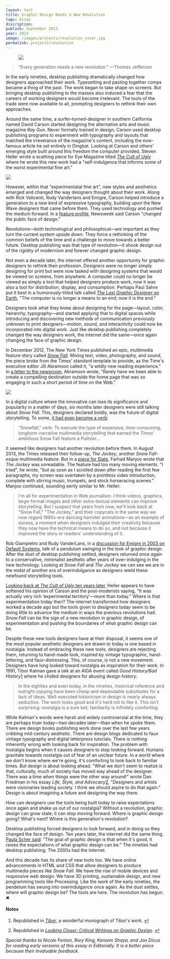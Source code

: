 ```yaml
---
layout: text
title: Graphic Design Needs a New Revolution
tags: Essay
discription:
publish: September 2013
year: 2013
image: /images/projects/revolution_cover.jpg
permalink: projects/revolution
---
```


<figure><img src="/images/projects/revolution_cover.jpg"></figure>

<blockquote><p>"Every generation needs a new revolution." &mdash;Thomas Jefferson</p></blockquote>


<p>In the early nineties, desktop publishing dramatically changed how designers approached their work. Typesetting and pasting together comps became a thing of the past. The work began to take shape on screens. But bringing desktop publishing to the masses also induced a fear that the careers of working designers would become irrelevant. The tools of the trade were now available to all, prompting designers to rethink their own approaches.</p>

<p>Around the same time, a surfer-turned-designer in southern California named David Carson started designing the alternative arts and music magazine <em>Ray Gun</em>. Never formally trained in design, Carson used desktop publishing programs to experiment with typography and layouts that matched the irreverance of the magazine's content, including the now-famous article he set entirely in Dingbat. Looking at Carson and others' emerging style built around this freedom the computer provided, Steven Heller wrote a scathing piece for Eye Magazine titled <a href="http://www.eyemagazine.com/feature/article/cult-of-the-ugly"><em>The Cult of Ugly</em></a> where he wrote this new work had a "self-indulgence that informs some of the worst experimental fine art." </p>

<p><img src="/images/projects/revolution_dingbat.jpg"></p>

<p>However, within that "experimentatal fine art", new styles and aesthetics emerged and changed the way designers thought about their work. Along with Rick Valicenti, Rudy Vanderlans and Emigre, Carson helped introduce a generation to a new kind of expressive typography, building upon the New Wave designers that came before them. They used technology and pushed the medium forward. In a <a href="http://www.thedailybeast.com/newsweek/1996/02/25/the-font-of-youth.html">feature profile</a>, Newsweek said Carson "changed the public face of design."</p>

<p>Revolutions&mdash;both technological and philosophical&mdash;are important as they turn the current system upside down. They force a rethinking of the common beliefs of the time and a challenge to move towards a better future. Desktop publishing was that type of revolution&mdash;it shook design out of the rigidity of modernism and forever changed graphic design. </p>

<p>Not even a decade later, the internet offered another opportunity for graphic designers to rethink their profession. Designers were no longer simply designing for print but were now tasked with designing systems that would be viewed on screens, from anywhere. A computer could no longer be viewed as simply a tool that helped designers produce work, now it was also a tool for distribution, display, and consumption. Perhaps Paul Sahre put it best in a humorously-titled talk called <a href="https://vimeo.com/61120501"><em>The Last Graphic Designer on Earth</em></a>, "The computer is no longer a means to an end; now it is the end." </p>

<p>Designers took what they knew about designing for the page&mdash;layout, color, heirarchy, typography&mdash;and started applying that to digital spaces while introducing and discovering new methods of communication previously unknown to print designers&mdash;motion, sound, and interactivity could now be incorporated into digital work. Just like desktop publishing completely changed the way designers work, the internet did the same&mdash;once again changing the face of graphic design.</p>

<p>In December 2012, The New York Times published an epic, multimedia feature story called <a href="http://www.nytimes.com/projects/2012/snow-fall/?_r=0#/?part=tunnel-creek"><em>Snow Fall</em></a>. Mixing text, video, photography, and sound, the piece broke from the Times&#39; standard template to provide, as the Time&#39;s executive editor Jill Abramson called it, &quot;a wildly new reading experience.&quot; In <a href="http://jimromenesko.com/2012/12/27/more-than-3-5-million-page-views-for-nyts-snow-fall/">a letter to the newsroom</a>, Abramson wrote, "Rarely have we been able to create a compelling destination outside the home page that was so engaging in such a short period of time on the Web." </p>

<p><img src="/images/projects/revolution_snowfall.jpg"></p>

<p>In a digital culture where the innovative can lose its significance and popularity in a matter of days, six months later designers were still talking about <em>Snow Fall</em>. This, designers declared boldly, was the future of digital storytelling. To some, <a href="http://www.capitalnewyork.com/article/media/2013/05/8529791/times-editor-jill-abramson-likes-snowfalling-lot-better-native-adverti">it had even become a verb</a>:</p>

<blockquote>
<p>&quot;Snowfall,&quot; verb: To execute the type of expensive, time-consuming, longform-narrative multimedia storytelling that earned the <em>Times</em>&#39; ambitious Snow Fall feature a Pulitzer...</p>
</blockquote>

<p>It seemed like designers had another revolution before them. In August 2013, the Times released their follow-up, <em>The Jockey</em>, another <em>Snow Fall-esque</em> multimedia feature. But in a <a href="http://www.slate.com/articles/technology/technology/2013/08/snow_fall_the_jockey_the_scourge_of_the_new_york_times_bell_and_whistle.html">piece for Slate</a>, Farhad Manjoo wrote that <em>The Jockey</em> was unreadable. The feature had too many moving elements. "I tried", he wrote, "but as soon as I scrolled down after reading the first few paragraphs, my screen was overtaken by a pointless video introduction, complete with stirring music, trumpets, and stock horseracing scenes." Manjoo continued, sounding eerily similar to Mr. Heller:</p>

<blockquote>
<p>I'm all for experimentation in Web journalism. I think videos, graphics, large-format images and other extra-textual elements can improve storytelling. But I suspect that years from now, we'll look back at "Snow Fall," "The Jockey," and their copycats in the same way we now regard 1990s-era dancing hamster animations&mdash;as an example of excess, a moment when designers indulged their creativity because they now have the technical means to do so, and not because it improved the story or readers' understanding of it.</p>
</blockquote>

<p>Rob Giampietro and Rudy VanderLans, in a <a href="http://blog.linedandunlined.com/post/404940995/default-systems-in-graphic-design">discussion for Emigre in 2003 on Default Systems</a>, talk of a pendulum swinging in the look of graphic design. After the dust of desktop publishing settled, designers returned once again to a conservative, minimalist aesthetic after years of over-indulging in the new technology. Looking at <em>Snow Fall</em> and <em>The Jockey</em> we can see we are in the midst of another era of overindulgance as designers wield these newfound storytelling tools.</p>

<p><a href="http://www.designersandbooks.com/blog/when-ugly-reared-its-head">Looking back at <em>The Cult of Ugly</em> ten years later</a>, Heller appears to have softened his opinion of Carson and the post-moderists saying, "It was actually very rich ‘experimental territory'&mdash;more than today." Where is that experimentation today then? The internet transformed how designers worked a decade ago but the tools given to designers today seem to be doing little to advance the medium in ways the previous revolutions had. <em>Snow Fall</em> can be the sign of a new revolution in graphic design, of experimentation and pushing the boundaries of what graphic design can be. </p>

<p>Despite these new tools designers have at their disposal, it seems one of the most popular aesthetic designers are drawn to today is one based in nostalgia. Instead of embracing these new tools, designers are rejecting them, returning to hand-made look, inspired by vintage typographic, hand-lettering, and faux-distressing. This, of course, is not a new movement. Designers have long looked toward nostalgia as inspiration for their work. In 1991, Tibor Kalman gave a talk at an AIGA event called <em>Good History/Bad History</em><a id="footnote-1-ref" class="footnote" href="#footnote-1">1</a> where he chided designers for abusing design history:</p>

<blockquote>
<p>In the eighties and even today, in the nineties, historical reference and outright copying have been cheap and dependable substitutes for a lack of ideas. Well-executed historicism in design is nearly always seductive. The work looks good and it&#39;s hard not to like it. This isn&#39;t surprising: nostalgia is a sure bet; familiarity is infinitely comforting. </p>
</blockquote>

<p>While Kalman's words were harsh and widely controversial at the time, they are perhaps truer today&mdash;two decades later&mdash;than when he spoke them. There are design books publishing work done over the last few years cribbing mid-century aesthetic. There are design blogs dedicated to faux vintage typography and digital letterpress tutorials. There is nothing inherently wrong with looking back for inspiration. The problem with nostalgia begins when it causes designers to stop looking forward. Humans gravitate towards nostalgia out of fear of an unclear future. In a world where we don't know where we're going, it's comforting to look back to familiar times. But design is about looking ahead. "What we don&#39;t seem to realize is that, culturally, much of society has moved way ahead of the designer. There was a time when things were the other way around!" wrote Dan Friedman in his essay <em>Life, Style, and Advocacy</em><a id="footnote-2-ref" class="footnote" href="#footnote-2">2</a>, "Designers and artists were visionaries leading society. I think we should aspire to do that again." Design is about imagining a future and designing the way there. </p>

<p>How can designers use the tools being built today to raise expectations once again and shake us out of our nostalgia? Without a revolution, graphic design can grow stale; it can stop moving forward. Where is graphic design going? What&#39;s next? Where is this generation's revolution?</p>

<p>Desktop publishing forced designers to look forward, and in doing so they changed the face of design. Ten years later, the internet did the same thing. <a href="https://vimeo.com/23079048#">Paula Scher said</a>: "The goal of graphic design is that when it's good, it raises the expectations of what graphic design can be." The nineties had desktop publishing. The 2000s had the internet. </p>

<p>And this decade has its share of new tools too. We have online advancements in HTML and CSS that allow designers to produce multimedia pieces like <em>Snow Fall</em>. We have the rise of mobile devices and responsive web design. We have 3D printing, sustainable design, and new programming tools like Processing. Like the work of the early nineties, the pendelum has swung into overindulgance once again. As the dust settles, where will graphic design be? The tools are here. The revolution has begun. &#10006;</p>


<!--Footnotes -->
<div class="notes">
<h4>Notes</h4>

<ol>
<li><p id="footnote-1">Republished in <a href="http://www.amazon.com/Tibor-Kalman-Perverse-Michael-Bierut/dp/1568981503/ref=sr_sp-atf_title_1_2?ie=UTF8&amp;qid=1378671823&amp;sr=8-2&amp;keywords=tibor+kalman"><em>Tibor</em></a>, a wonderful monograph of Tibor's work. <a href="#footnote-1-ref">&#8617</a></p></li>

<li><p id="footnote-2">Republished in <a href="http://www.amazon.com/Looking-Closer-Critical-Writings-Graphic/dp/1880559153/ref=sr_sp-atf_title_1_1?ie=UTF8&amp;qid=1378671846&amp;sr=8-1&amp;keywords=looking+closer+critical+writings+on+graphic+design"><em>Looking Closer: Critical Writings on Graphic Design</em></a>. <a href="#footnote-2-ref">&#8617</a></p></li>
</ol>
<p><i>Special thanks to Nicole Fenton, Rory King, Kareem Shaya, and Jon Dicus for reading early versions of this essay in Editorially. It is a better piece because their invaluable feedback.</i></p>
</div>
